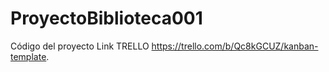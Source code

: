 # ProyectoBiblioteca001
Código del proyecto
Link TRELLO https://trello.com/b/Qc8kGCUZ/kanban-template.


